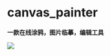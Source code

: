 # canvas_painter

**一款在线涂鸦，图片临摹，编辑工具**



![](C:\Users\Administrator\Downloads\Snipaste_2019-11-02_16-57-32.png)

